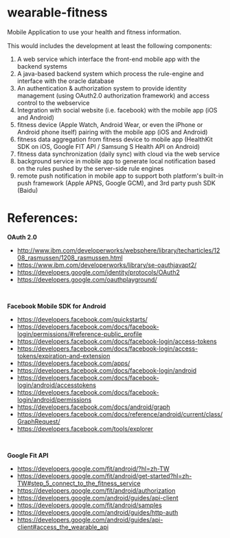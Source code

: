 # wearable-fitness

Mobile Application to use your health and ﬁtness information. <br/>

This would includes the development at least the following components: <br/>

1. A web service which interface the front-end mobile app with the backend systems <br/>
2. A java-based backend system which process the rule-engine and interface with the oracle database <br/>
3. An authentication & authorization system to provide identity management (using OAuth2.0 authorization framework) and access control to the webservice <br/>
4. Integration with social website (i.e. facebook) with the mobile app (iOS and Android)
5. fitness device (Apple Watch, Android Wear, or even the iPhone or Android phone itself) pairing with the mobile app (iOS and Android)
6. fitness data aggregation from fitness device to mobile app (HealthKit SDK on iOS, Google FIT API / Samsung S Health API on Android)
7. fitness data synchronization (daily sync) with cloud via the web service
8. background service in mobile app to generate local notification based on the rules pushed by the server-side rule engines
9. remote push notification in mobile app to support both platform's built-in push framework (Apple APNS, Google GCM), and 3rd party push SDK (Baidu)

# References:

<b>OAuth 2.0</b>
- http://www.ibm.com/developerworks/websphere/library/techarticles/1208_rasmussen/1208_rasmussen.html <br/>
- https://www.ibm.com/developerworks/library/se-oauthjavapt2/ <br/>
- https://developers.google.com/identity/protocols/OAuth2 <br/>
- https://developers.google.com/oauthplayground/ <br/>

<br/>

<b>Facebook Mobile SDK for Android</b>
-  https://developers.facebook.com/quickstarts/ <br/>
-  https://developers.facebook.com/docs/facebook-login/permissions/#reference-public_profile <br/>
-  https://developers.facebook.com/docs/facebook-login/access-tokens <br/>
-  https://developers.facebook.com/docs/facebook-login/access-tokens/expiration-and-extension <br/>
-  https://developers.facebook.com/apps/ <br/>
-  https://developers.facebook.com/docs/facebook-login/android <br/>
-  https://developers.facebook.com/docs/facebook-login/android/accesstokens <br/>
-  https://developers.facebook.com/docs/facebook-login/android/permissions <br/>
-  https://developers.facebook.com/docs/android/graph <br/>
-  https://developers.facebook.com/docs/reference/android/current/class/GraphRequest/ <br/>
-  https://developers.facebook.com/tools/explorer <br/>

<br/>

<b>Google Fit API</b>
- https://developers.google.com/fit/android/?hl=zh-TW <br/>
- https://developers.google.com/fit/android/get-started?hl=zh-TW#step_5_connect_to_the_fitness_service <br/>
- https://developers.google.com/fit/android/authorization <br/>
- https://developers.google.com/android/guides/api-client <br/>
- https://developers.google.com/fit/android/samples <br/>
- https://developers.google.com/android/guides/http-auth <br/>
- https://developers.google.com/android/guides/api-client#access_the_wearable_api <br/>
 
